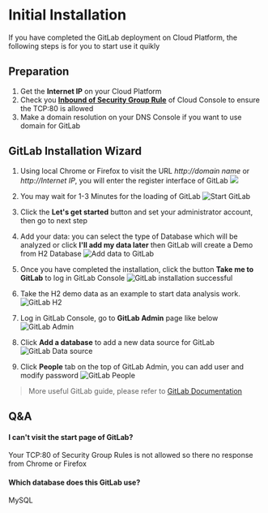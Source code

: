 # Initial Installation

If you have completed the GitLab deployment on Cloud Platform, the following steps is for you to start use it quikly

## Preparation

1. Get the **Internet IP** on your Cloud Platform
2. Check you **[Inbound of Security Group Rule](https://support.websoft9.com/docs/faq/tech-instance.html)** of Cloud Console to ensure the TCP:80 is allowed
3. Make a domain resolution on your DNS Console if you want to use domain for GitLab

## GitLab Installation Wizard

1. Using local Chrome or Firefox to visit the URL *http://domain name* or *http://Internet IP*, you will enter the register interface of GitLab
   ![](https://libs.websoft9.com/Websoft9/DocsPicture/en/metabase/metabase-start-websoft9.png)
2. You may wait for 1-3 Minutes for the loading of GitLab
![Start GitLab](https://libs.websoft9.com/Websoft9/DocsPicture/en/metabase/metabase-starty-websoft9.png)

3. Click the **Let's get started** button and set your administrator account, then go to next step
4. Add your data: you can select the type of Database which will be analyzed or  click **I'll add my data later** then GitLab will create a Demo from H2 Database
![Add data to GitLab](https://libs.websoft9.com/Websoft9/DocsPicture/en/metabase/metabase-installdb-websoft9.png)

5. Once you have completed the installation, click the button **Take me to GitLab** to log in GitLab Console
![GitLab installation successful](https://libs.websoft9.com/Websoft9/DocsPicture/en/metabase/metabase-installss-websoft9.png)

6. Take the H2 demo data as an example to start data analysis work.
![GitLab H2](https://libs.websoft9.com/Websoft9/DocsPicture/en/metabase/metabase-dashborad-websoft9.png)

7. Log in GitLab Console, go to **GitLab Admin** page like below
![GitLab Admin](https://libs.websoft9.com/Websoft9/DocsPicture/en/metabase/metabase-admin-websoft9.png)

8. Click **Add a database** to add a new data source for GitLab
![GitLab Data source](https://libs.websoft9.com/Websoft9/DocsPicture/en/metabase/metabase-adddb-websoft9.png)

9. Click **People** tab on the top of GitLab Admin, you can add user and modify password
![GitLab People](https://libs.websoft9.com/Websoft9/DocsPicture/en/metabase/metabase-users-websoft9.png)

> More useful GitLab guide, please refer to [GitLab Documentation](https://metabase.com/docs/latest/)

## Q&A

#### I can't visit the start page of GitLab?

Your TCP:80 of Security Group Rules is not allowed so there no response from Chrome or Firefox

#### Which database does this GitLab use?

MySQL
